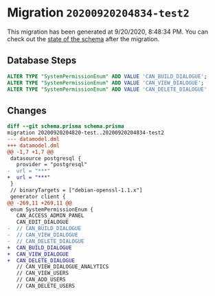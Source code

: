 # Migration `20200920204834-test2`

This migration has been generated at 9/20/2020, 8:48:34 PM.
You can check out the [state of the schema](./schema.prisma) after the migration.

## Database Steps

```sql
ALTER TYPE "SystemPermissionEnum" ADD VALUE 'CAN_BUILD_DIALOGUE';
ALTER TYPE "SystemPermissionEnum" ADD VALUE 'CAN_VIEW_DIALOGUE';
ALTER TYPE "SystemPermissionEnum" ADD VALUE 'CAN_DELETE_DIALOGUE'
```

## Changes

```diff
diff --git schema.prisma schema.prisma
migration 20200920204820-test..20200920204834-test2
--- datamodel.dml
+++ datamodel.dml
@@ -1,7 +1,7 @@
 datasource postgresql {
   provider = "postgresql"
-  url = "***"
+  url = "***"
 }
 // binaryTargets = ["debian-openssl-1.1.x"]
 generator client {
@@ -269,11 +269,11 @@
 enum SystemPermissionEnum {
   CAN_ACCESS_ADMIN_PANEL
   CAN_EDIT_DIALOGUE
-  // CAN_BUILD_DIALOGUE
-  // CAN_VIEW_DIALOGUE
-  // CAN_DELETE_DIALOGUE
+  CAN_BUILD_DIALOGUE
+  CAN_VIEW_DIALOGUE
+  CAN_DELETE_DIALOGUE
   // CAN_VIEW_DIALOGUE_ANALYTICS
   // CAN_VIEW_USERS
   // CAN_ADD_USERS
   // CAN_DELETE_USERS
```


